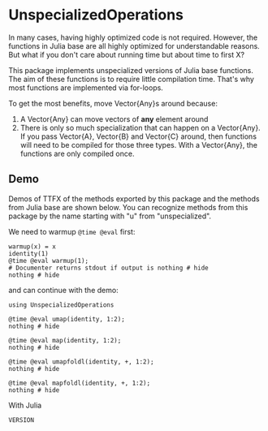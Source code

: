 # UnspecializedOperations

In many cases, having highly optimized code is not required.
However, the functions in Julia base are all highly optimized for understandable reasons.
But what if you don't care about running time but about time to first X?

This package implements unspecialized versions of Julia base functions.
The aim of these functions is to require little compilation time.
That's why most functions are implemented via for-loops.

To get the most benefits, move Vector{Any}s around because:

1. A Vector{Any} can move vectors of **any** element around
2. There is only so much specialization that can happen on a Vector{Any}.
    If you pass Vector{A}, Vector{B} and Vector{C} around, then functions will need to be compiled for those three types.
    With a Vector{Any}, the functions are only compiled once.

## Demo

Demos of TTFX of the methods exported by this package and the methods from Julia base are shown below.
You can recognize methods from this package by the name starting with "u" from "unspecialized".

We need to warmup `@time @eval` first:

```@example demo
warmup(x) = x
identity(1)
@time @eval warmup(1);
# Documenter returns stdout if output is nothing # hide
nothing # hide
```

and can continue with the demo:

```@example demo
using UnspecializedOperations
```

```@example demo
@time @eval umap(identity, 1:2);
nothing # hide
```

```@example demo
@time @eval map(identity, 1:2);
nothing # hide
```

```@example demo
@time @eval umapfoldl(identity, +, 1:2);
nothing # hide
```

```@example demo
@time @eval mapfoldl(identity, +, 1:2);
nothing # hide
```

With Julia

```@example
VERSION
```

